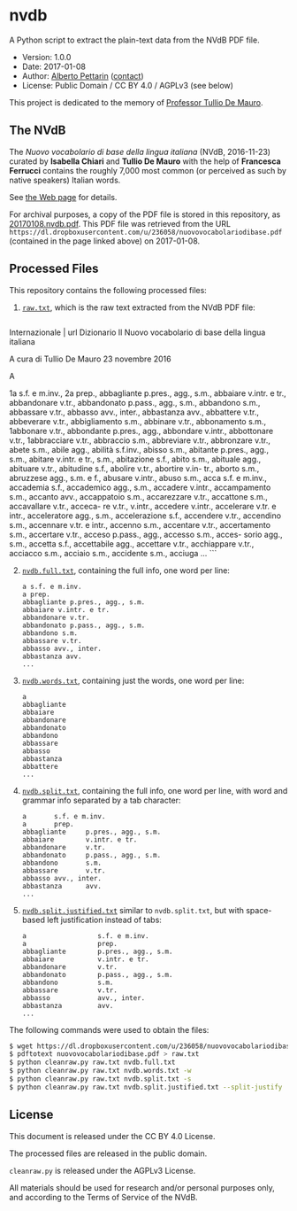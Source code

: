 # nvdb

A Python script to extract the plain-text data from the NVdB PDF file.

* Version: 1.0.0
* Date: 2017-01-08
* Author: [Alberto Pettarin](http://www.albertopettarin.it/) ([contact](http://www.albertopettarin.it/contact.html))
* License: Public Domain / CC BY 4.0 / AGPLv3 (see below)

This project is dedicated to the memory of
[Professor Tullio De Mauro](https://it.wikipedia.org/wiki/Tullio_De_Mauro).


## The NVdB

The _Nuovo vocabolario di base della lingua italiana_ (NVdB, 2016-11-23)
curated by **Isabella Chiari** and **Tullio De Mauro**
with the help of **Francesca Ferrucci**
contains the roughly 7,000 most common
(or perceived as such by native speakers)
Italian words.

See
[the Web page](http://www.internazionale.it/opinione/tullio-de-mauro/2016/12/23/il-nuovo-vocabolario-di-base-della-lingua-italiana)
for details.

For archival purposes,
a copy of the PDF file is stored in this repository,
as [20170108.nvdb.pdf](20170108.nvdb.pdf).
This PDF file was retrieved from the URL
``https://dl.dropboxusercontent.com/u/236058/nuovovocabolariodibase.pdf``
(contained in the page linked above) on 2017-01-08.


## Processed Files

This repository contains the following processed files:

1. [``raw.txt``](raw.txt), which is the raw text
   extracted from the NVdB PDF file:

    ```plain
Internazionale | url
Dizionario
Il Nuovo vocabolario di base
della lingua italiana

A cura di Tullio De Mauro
23 novembre 2016

A

1a s.f. e m.inv., 2a prep., abbagliante p.pres., agg., s.m., abbaiare v.intr. e tr., abbandonare v.tr., abbandonato p.pass., agg., s.m.,
abbandono s.m., abbassare v.tr., abbasso avv., inter., abbastanza avv., abbattere v.tr., abbeverare v.tr., abbigliamento s.m.,
abbinare v.tr., abbonamento s.m., 1abbonare v.tr., abbondante p.pres., agg., abbondare v.intr., abbottonare v.tr., 1abbracciare
v.tr., abbraccio s.m., abbreviare v.tr., abbronzare v.tr., abete s.m., abile agg., abilità s.f.inv., abisso s.m., abitante p.pres., agg.,
s.m., abitare v.intr. e tr., s.m., abitazione s.f., abito s.m., abituale agg., abituare v.tr., abitudine s.f., abolire v.tr., abortire v.in-
tr., aborto s.m., abruzzese agg., s.m. e f., abusare v.intr., abuso s.m., acca s.f. e m.inv., accademia s.f., accademico agg., s.m.,
accadere v.intr., accampamento s.m., accanto avv., accappatoio s.m., accarezzare v.tr., accattone s.m., accavallare v.tr., acceca-
re v.tr., v.intr., accedere v.intr., accelerare v.tr. e intr., acceleratore agg., s.m., accelerazione s.f., accendere v.tr., accendino s.m.,
accennare v.tr. e intr., accenno s.m., accentare v.tr., accertamento s.m., accertare v.tr., acceso p.pass., agg., accesso s.m., acces-
sorio agg., s.m., accetta s.f., accettabile agg., accettare v.tr., acchiappare v.tr., acciacco s.m., acciaio s.m., accidente s.m., acciuga
...
    ```

2. [``nvdb.full.txt``](nvdb.full.txt),
   containing the full info, one word per line:

    ```plain
    a s.f. e m.inv.
    a prep.
    abbagliante p.pres., agg., s.m.
    abbaiare v.intr. e tr.
    abbandonare v.tr.
    abbandonato p.pass., agg., s.m.
    abbandono s.m.
    abbassare v.tr.
    abbasso avv., inter.
    abbastanza avv.
    ...
    ```

3. [``nvdb.words.txt``](nvdb.words.txt),
   containing just the words, one word per line:

    ```plain
    a
    abbagliante
    abbaiare
    abbandonare
    abbandonato
    abbandono
    abbassare
    abbasso
    abbastanza
    abbattere
    ...
    ```

4. [``nvdb.split.txt``](nvdb.split.txt),
   containing the full info, one word per line,
   with word and grammar info separated by a tab character:

    ```plain
    a       s.f. e m.inv.
    a       prep.
    abbagliante     p.pres., agg., s.m.
    abbaiare        v.intr. e tr.
    abbandonare     v.tr.
    abbandonato     p.pass., agg., s.m.
    abbandono       s.m.
    abbassare       v.tr.
    abbasso avv., inter.
    abbastanza      avv.
    ...
    ```

5. [``nvdb.split.justified.txt``](nvdb.split.justified.txt)
   similar to ``nvdb.split.txt``,
   but with space-based left justification instead of tabs:

    ```plain
    a                  s.f. e m.inv.
    a                  prep.
    abbagliante        p.pres., agg., s.m.
    abbaiare           v.intr. e tr.
    abbandonare        v.tr.
    abbandonato        p.pass., agg., s.m.
    abbandono          s.m.
    abbassare          v.tr.
    abbasso            avv., inter.
    abbastanza         avv.
    ...
    ```

The following commands were used to obtain the files:

```bash
$ wget https://dl.dropboxusercontent.com/u/236058/nuovovocabolariodibase.pdf
$ pdftotext nuovovocabolariodibase.pdf > raw.txt
$ python cleanraw.py raw.txt nvdb.full.txt
$ python cleanraw.py raw.txt nvdb.words.txt -w
$ python cleanraw.py raw.txt nvdb.split.txt -s
$ python cleanraw.py raw.txt nvdb.split.justified.txt --split-justify
```


## License

This document is released under the CC BY 4.0 License.

The processed files are released in the public domain.

``cleanraw.py`` is released under the AGPLv3 License.

All materials should be used for research and/or personal purposes only,
and according to the Terms of Service of the NVdB.

